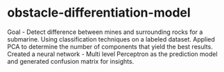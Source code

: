 # obstacle-differentiation-model
Goal - Detect difference between mines and surrounding rocks for a submarine. Using classification techniques on a labeled dataset. Applied PCA to determine the number of components that yield the best results. Created a neural network - Multi level Perceptron as the prediction model and generated confusion matrix for insights.

